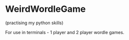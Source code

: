 # WeirdWordleGame

(practising my python skills)

For use in terminals - 1 player and 2 player wordle games.
